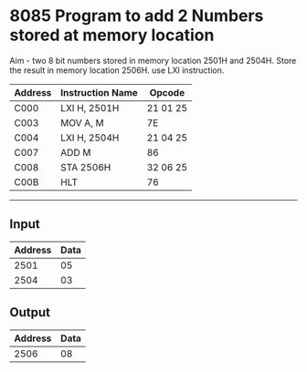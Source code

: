 # 8085 Program to add 2 Numbers stored at memory location

Aim - two 8 bit numbers stored in memory location 2501H and 2504H. Store the result in memory location 2506H. use LXI instruction.

| Address | Instruction Name | Opcode  |
| ------- | ---------------- | ------- |
| C000    | LXI H, 2501H     | 21 01 25 |
| C003    | MOV A, M         | 7E      |
| C004    | LXI H, 2504H     | 21 04 25 |
| C007    | ADD M            | 86      |
| C008    | STA 2506H        | 32 06 25 |
| C00B    | HLT              | 76      |

---
## Input
| Address | Data |
| ------- | -----|
| 2501    | 05   |
| 2504    | 03   |

## Output

| Address | Data |
| ------- | -----|
| 2506    | 08   |
